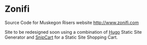# Zonifi
Source Code for Muskegon Risers website http://www.zonifi.com

Site to be redesigned soon using a combination of [Hugo](https://github.com/spf13/hugo) Static Site Generator and [SnipCart](https://snipcart.com/) for a Static Site Shopping Cart.
